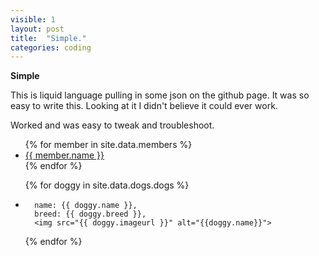 ```yaml
---
visible: 1
layout: post
title:  "Simple."
categories: coding
---
```


**Simple**

This is liquid language pulling in some json on the github page. It was so easy to write this. Looking at it I didn't believe it could ever work. 

Worked and was easy to tweak and troubleshoot. 

<ul>
{% for member in site.data.members %}
  <li>
    <a href="https://github.com/{{ member.github }}">
      {{ member.name }}
    </a>
  </li>
{% endfor %}
</ul>


<ul>
     {% for doggy in site.data.dogs.dogs %}
     <li>
     
      name: {{ doggy.name }},
      breed: {{ doggy.breed }},
      <img src="{{ doggy.imageurl }}" alt="{{doggy.name}}">
</li>
{% endfor %}
</ul>
